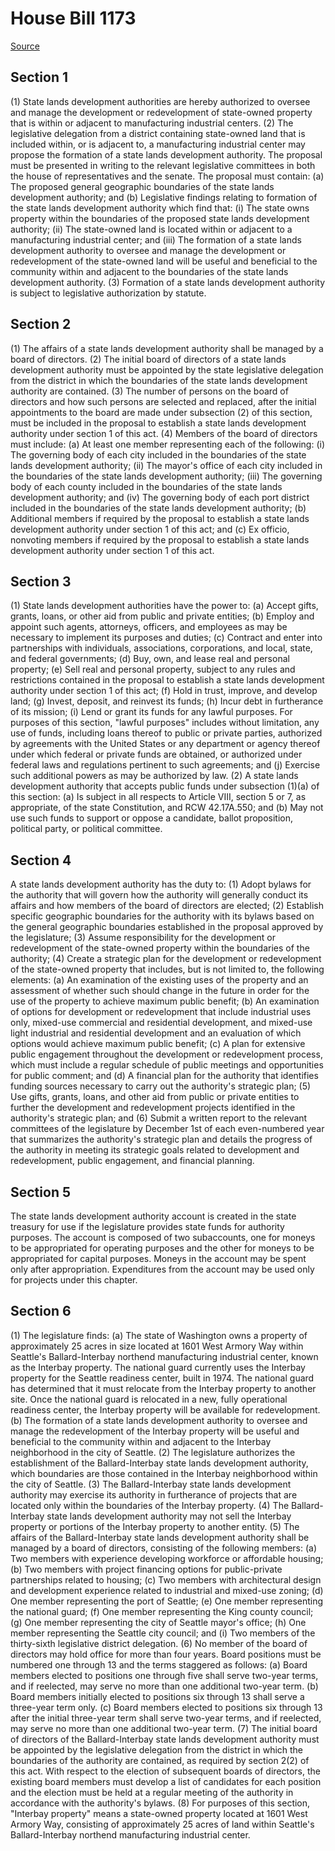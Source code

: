 # House Bill 1173

[Source](http://lawfilesext.leg.wa.gov/biennium/2021-22/Xml/Bills/House%20Bills/1173.xml)
## Section 1
(1) State lands development authorities are hereby authorized to oversee and manage the development or redevelopment of state-owned property that is within or adjacent to manufacturing industrial centers.
(2) The legislative delegation from a district containing state-owned land that is included within, or is adjacent to, a manufacturing industrial center may propose the formation of a state lands development authority. The proposal must be presented in writing to the relevant legislative committees in both the house of representatives and the senate. The proposal must contain:
(a) The proposed general geographic boundaries of the state lands development authority; and
(b) Legislative findings relating to formation of the state lands development authority which find that:
(i) The state owns property within the boundaries of the proposed state lands development authority;
(ii) The state-owned land is located within or adjacent to a manufacturing industrial center; and
(iii) The formation of a state lands development authority to oversee and manage the development or redevelopment of the state-owned land will be useful and beneficial to the community within and adjacent to the boundaries of the state lands development authority.
(3) Formation of a state lands development authority is subject to legislative authorization by statute.

## Section 2
(1) The affairs of a state lands development authority shall be managed by a board of directors.
(2) The initial board of directors of a state lands development authority must be appointed by the state legislative delegation from the district in which the boundaries of the state lands development authority are contained.
(3) The number of persons on the board of directors and how such persons are selected and replaced, after the initial appointments to the board are made under subsection (2) of this section, must be included in the proposal to establish a state lands development authority under section 1 of this act.
(4) Members of the board of directors must include:
(a) At least one member representing each of the following:
(i) The governing body of each city included in the boundaries of the state lands development authority;
(ii) The mayor's office of each city included in the boundaries of the state lands development authority;
(iii) The governing body of each county included in the boundaries of the state lands development authority; and
(iv) The governing body of each port district included in the boundaries of the state lands development authority;
(b) Additional members if required by the proposal to establish a state lands development authority under section 1 of this act; and
(c) Ex officio, nonvoting members if required by the proposal to establish a state lands development authority under section 1 of this act.

## Section 3
(1) State lands development authorities have the power to:
(a) Accept gifts, grants, loans, or other aid from public and private entities;
(b) Employ and appoint such agents, attorneys, officers, and employees as may be necessary to implement its purposes and duties;
(c) Contract and enter into partnerships with individuals, associations, corporations, and local, state, and federal governments;
(d) Buy, own, and lease real and personal property;
(e) Sell real and personal property, subject to any rules and restrictions contained in the proposal to establish a state lands development authority under section 1 of this act;
(f) Hold in trust, improve, and develop land;
(g) Invest, deposit, and reinvest its funds;
(h) Incur debt in furtherance of its mission;
(i) Lend or grant its funds for any lawful purposes. For purposes of this section, "lawful purposes" includes without limitation, any use of funds, including loans thereof to public or private parties, authorized by agreements with the United States or any department or agency thereof under which federal or private funds are obtained, or authorized under federal laws and regulations pertinent to such agreements; and
(j) Exercise such additional powers as may be authorized by law.
(2) A state lands development authority that accepts public funds under subsection (1)(a) of this section:
(a) Is subject in all respects to Article VIII, section 5 or 7, as appropriate, of the state Constitution, and RCW 42.17A.550; and
(b) May not use such funds to support or oppose a candidate, ballot proposition, political party, or political committee.

## Section 4
A state lands development authority has the duty to:
(1) Adopt bylaws for the authority that will govern how the authority will generally conduct its affairs and how members of the board of directors are elected;
(2) Establish specific geographic boundaries for the authority with its bylaws based on the general geographic boundaries established in the proposal approved by the legislature;
(3) Assume responsibility for the development or redevelopment of the state-owned property within the boundaries of the authority;
(4) Create a strategic plan for the development or redevelopment of the state-owned property that includes, but is not limited to, the following elements:
(a) An examination of the existing uses of the property and an assessment of whether such should change in the future in order for the use of the property to achieve maximum public benefit;
(b) An examination of options for development or redevelopment that include industrial uses only, mixed-use commercial and residential development, and mixed-use light industrial and residential development and an evaluation of which options would achieve maximum public benefit;
(c) A plan for extensive public engagement throughout the development or redevelopment process, which must include a regular schedule of public meetings and opportunities for public comment; and
(d) A financial plan for the authority that identifies funding sources necessary to carry out the authority's strategic plan;
(5) Use gifts, grants, loans, and other aid from public or private entities to further the development and redevelopment projects identified in the authority's strategic plan; and
(6) Submit a written report to the relevant committees of the legislature by December 1st of each even-numbered year that summarizes the authority's strategic plan and details the progress of the authority in meeting its strategic goals related to development and redevelopment, public engagement, and financial planning.

## Section 5
The state lands development authority account is created in the state treasury for use if the legislature provides state funds for authority purposes. The account is composed of two subaccounts, one for moneys to be appropriated for operating purposes and the other for moneys to be appropriated for capital purposes. Moneys in the account may be spent only after appropriation. Expenditures from the account may be used only for projects under this chapter.

## Section 6
(1) The legislature finds:
(a) The state of Washington owns a property of approximately 25 acres in size located at 1601 West Armory Way within Seattle's Ballard-Interbay northend manufacturing industrial center, known as the Interbay property. The national guard currently uses the Interbay property for the Seattle readiness center, built in 1974. The national guard has determined that it must relocate from the Interbay property to another site. Once the national guard is relocated in a new, fully operational readiness center, the Interbay property will be available for redevelopment.
(b) The formation of a state lands development authority to oversee and manage the redevelopment of the Interbay property will be useful and beneficial to the community within and adjacent to the Interbay neighborhood in the city of Seattle.
(2) The legislature authorizes the establishment of the Ballard-Interbay state lands development authority, which boundaries are those contained in the Interbay neighborhood within the city of Seattle.
(3) The Ballard-Interbay state lands development authority may exercise its authority in furtherance of projects that are located only within the boundaries of the Interbay property.
(4) The Ballard-Interbay state lands development authority may not sell the Interbay property or portions of the Interbay property to another entity.
(5) The affairs of the Ballard-Interbay state lands development authority shall be managed by a board of directors, consisting of the following members:
(a) Two members with experience developing workforce or affordable housing;
(b) Two members with project financing options for public-private partnerships related to housing;
(c) Two members with architectural design and development experience related to industrial and mixed-use zoning;
(d) One member representing the port of Seattle;
(e) One member representing the national guard;
(f) One member representing the King county council;
(g) One member representing the city of Seattle mayor's office;
(h) One member representing the Seattle city council; and
(i) Two members of the thirty-sixth legislative district delegation.
(6) No member of the board of directors may hold office for more than four years. Board positions must be numbered one through 13 and the terms staggered as follows:
(a) Board members elected to positions one through five shall serve two-year terms, and if reelected, may serve no more than one additional two-year term.
(b) Board members initially elected to positions six through 13 shall serve a three-year term only.
(c) Board members elected to positions six through 13 after the initial three-year term shall serve two-year terms, and if reelected, may serve no more than one additional two-year term.
(7) The initial board of directors of the Ballard-Interbay state lands development authority must be appointed by the legislative delegation from the district in which the boundaries of the authority are contained, as required by section 2(2) of this act. With respect to the election of subsequent boards of directors, the existing board members must develop a list of candidates for each position and the election must be held at a regular meeting of the authority in accordance with the authority's bylaws.
(8) For purposes of this section, "Interbay property" means a state-owned property located at 1601 West Armory Way, consisting of approximately 25 acres of land within Seattle's Ballard-Interbay northend manufacturing industrial center.
